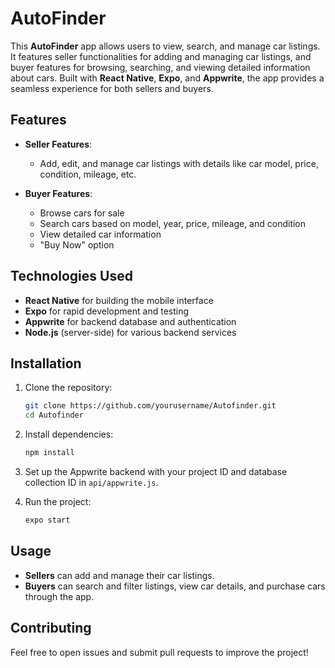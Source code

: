 # AutoFinder

This **AutoFinder** app allows users to view, search, and manage car listings. It features seller functionalities for adding and managing car listings, and buyer features for browsing, searching, and viewing detailed information about cars. Built with **React Native**, **Expo**, and **Appwrite**, the app provides a seamless experience for both sellers and buyers.

## Features

- **Seller Features**:
  - Add, edit, and manage car listings with details like car model, price, condition, mileage, etc.
  
- **Buyer Features**:
  - Browse cars for sale
  - Search cars based on model, year, price, mileage, and condition
  - View detailed car information
  - "Buy Now" option


## Technologies Used

- **React Native** for building the mobile interface
- **Expo** for rapid development and testing
- **Appwrite** for backend database and authentication
- **Node.js** (server-side) for various backend services

## Installation

1. Clone the repository:
   ```bash
   git clone https://github.com/yourusername/Autofinder.git
   cd Autofinder
   ```

2. Install dependencies:
   ```bash
   npm install
   ```

3. Set up the Appwrite backend with your project ID and database collection ID in `api/appwrite.js`.

4. Run the project:
   ```bash
   expo start
   ```

## Usage

- **Sellers** can add and manage their car listings.
- **Buyers** can search and filter listings, view car details, and purchase cars through the app.

## Contributing

Feel free to open issues and submit pull requests to improve the project!

